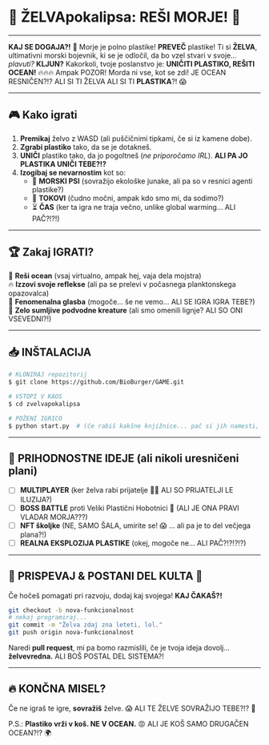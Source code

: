 # 🐢 **ŽELVApokalipsa: REŠI MORJE!** 🌊

---

**KAJ SE DOGAJA?!** 🤯 Morje je polno plastike! **PREVEČ** plastike! Ti si **ŽELVA**, ultimativni morski bojevnik, ki se je odločil, da bo vzel stvari v svoje... _plavuti?_ **KLJUN?** Kakorkoli, tvoje poslanstvo je: **UNIČITI PLASTIKO, REŠITI OCEAN!** 🔥🔥🔥 Ampak POZOR! Morda ni vse, kot se zdi! JE OCEAN RESNIČEN?!? ALI SI TI ŽELVA ALI SI TI **PLASTIKA**?! 😱

---

## 🎮 **Kako igrati**

1. **Premikaj** želvo z WASD (ali puščičnimi tipkami, če si iz kamene dobe).
2. **Zgrabi plastiko** tako, da se je dotakneš. 
3. **UNIČI** plastiko tako, da jo pogoltneš (_ne priporočamo IRL_). **ALI PA JO PLASTIKA UNIČI TEBE?!?**
4. **Izogibaj se nevarnostim** kot so:
   - 🦈 **MORSKI PSI** (sovražijo ekološke junake, ali pa so v resnici agenti plastike?)
   - 🌊 **TOKOVI** (čudno močni, ampak kdo smo mi, da sodimo?)
   - ⏳ **ČAS** (ker ta igra ne traja večno, unlike global warming... ALI PAČ?!?!)

---

## 🏆 **Zakaj IGRATI?**

💚 **Reši ocean** (vsaj virtualno, ampak hej, vaja dela mojstra)  
🔥 **Izzovi svoje reflekse** (ali pa se prelevi v počasnega planktonskega opazovalca)  
🎵 **Fenomenalna glasba** (mogoče... še ne vemo... ALI SE IGRA IGRA TEBE?)  
🦑 **Zelo sumljive podvodne kreature** (ali smo omenili lignje? ALI SO ONI VSEVEDNI?!)

---

## 📥 **INŠTALACIJA**

```sh
# KLONIRAJ repozitorij
$ git clone https://github.com/BioBurger/GAME.git

# VSTOPI V KAOS
$ cd zvelvapokalipsa

# POŽENI IGRICO
$ python start.py  # (če rabiš kakšne knjižnice... pač si jih namesti, ALI PA TE NAMESTIJO ONI?!)
```

---

## 🚀 **PRIHODNOSTNE IDEJE (ali nikoli uresničeni plani)**

- [ ] **MULTIPLAYER** (ker želva rabi prijatelje 🐢🐢 ALI SO PRIJATELJI LE ILUZIJA?)
- [ ] **BOSS BATTLE** proti Veliki Plastični Hobotnici 🐙 (ALI JE ONA PRAVI VLADAR MORJA???)
- [ ] **NFT školjke** (NE, SAMO ŠALA, umirite se! 😱 ... ali pa je to del večjega plana?!)
- [ ] **REALNA EKSPLOZIJA PLASTIKE** (okej, mogoče ne... ALI PAČ?!?!?!?)

---

## 📢 **PRISPEVAJ & POSTANI DEL KULTA 🛐**

Če hočeš pomagati pri razvoju, dodaj kaj svojega! **KAJ ČAKAŠ?!**

```sh
git checkout -b nova-funkcionalnost
# nekaj programiraj...
git commit -m "Želva zdaj zna leteti, lol."
git push origin nova-funkcionalnost
```

Naredi **pull request**, mi pa bomo razmislili, če je tvoja ideja dovolj... **želvevredna.** ALI BOŠ POSTAL DEL SISTEMA?!

---

## 🔥 **KONČNA MISEL?**

Če ne igraš te igre, **sovražiš** želve. 😱 ALI TE ŽELVE SOVRAŽIJO TEBE?!? 🤯

P.S.: **Plastiko vrži v koš. NE V OCEAN.** 😡 ALI JE KOŠ SAMO DRUGAČEN OCEAN?!? 🌍